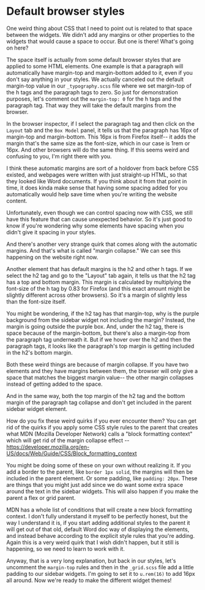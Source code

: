 # Default browser styles

One weird thing about CSS that I need to point out is related to that space between the widgets. We didn't add any margins or other properties to the widgets that would cause a space to occur. But one is there! What's going on here?

The space itself is actually from some default browser styles that are applied to some HTML elements. One example is that a paragraph will automatically have margin-top and margin-bottom added to it, even if you don't say anything in your styles. We actually canceled out the default margin-top value in our `_typography.scss` file where we set margin-top of the h tags and the paragraph tags to zero. So just for demonstration purposes, let's comment out the `margin-top: 0` for the h tags and the paragraph tag. That way they will take the default margins from the browser.

In the browser inspector, if I select the paragraph tag and then click on the `Layout` tab and the `Box Model` panel, it tells us that the paragraph has 16px of margin-top and margin-bottom. This 16px is from Firefox itself-- it adds the margin that's the same size as the font-size, which in our case is 1rem or 16px. And other browsers will do the same thing. If this seems weird and confusing to you, I'm right there with you.

I think these automatic margins are sort of a holdover from back before CSS existed, and webpages were written with just straight-up HTML, so that they looked like Word documents. If you think about it from that point in time, it does kinda make sense that having some spacing added for you automatically would help save time when you're writing the website content.

Unfortunately, even though we can control spacing now with CSS, we still have this feature that can cause unexpected behavior. So it's just good to know if you're wondering why some elements have spacing when you didn't give it spacing in your styles.

And there's another very strange quirk that comes along with the automatic margins. And that's what is called "margin collapse." We can see this happening on the website right now.

Another element that has default margins is the h2 and other h tags. If we select the h2 tag and go to the "Layout" tab again, it tells us that the h2 tag has a top and bottom margin. This margin is calculated by multiplying the font-size of the h tag by 0.83 for Firefox (and this exact amount might be slightly different across other browsers). So it's a margin of slightly less than the font-size itself.

You might be wondering, if the h2 tag has that margin-top, why is the purple background from the sidebar widget not including the margin? Instead, the margin is going outside the purple box. And, under the h2 tag, there is space because of the margin-bottom, but there's also a margin-top from the paragraph tag underneath it. But if we hover over the h2 and then the paragraph tags, it looks like the paragraph's top margin is getting included in the h2's bottom margin.

Both these weird things are because of margin collapse. If you have two elements and they have margins between them, the browser will only give a space that matches the biggest margin value-- the other margin collapses instead of getting added to the space.

And in the same way, both the top margin of the h2 tag and the bottom margin of the paragraph tag collapse and don't get included in the parent sidebar widget element.

How do you fix these weird quirks if you ever encounter them? You can get rid of the quirks if you apply some CSS style rules to the parent that creates what MDN (Mozilla Developer Network) calls a "block formatting context" which will get rid of the margin collapse effect -- https://developer.mozilla.org/en-US/docs/Web/Guide/CSS/Block_formatting_context

You might be doing some of these on your own without realizing it. If you add a border to the parent, like `border 1px solid`, the margins will then be included in the parent element. Or some padding, like `padding: 20px`. These are things that you might just add since we do want some extra space around the text in the sidebar widgets. This will also happen if you make the parent a flex or grid parent.

MDN has a whole list of conditions that will create a new block formatting context. I don't fully understand it myself to be perfectly honest, but the way I understand it is, if you start adding additional styles to the parent it will get out of that old, default Word doc way of displaying the elements, and instead behave according to the explicit style rules that you're adding. Again this is a very weird quirk that I wish didn't happen, but it still is happening, so we need to learn to work with it.

Anyway, that is a very long explanation, but back in our styles, let's uncomment the `margin-top` rules and then in the `_grid.scss` file add a little padding to our sidebar widgets. I'm going to set it to `u.rem(16)` to add 16px all around. Now we're ready to make the different widget themes!

